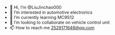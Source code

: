 - 👋 Hi, I’m @LiuJinchao000
- 👀 I’m interested in automotive electronics
- 🌱 I’m currently learning MC9S12
- 💞️ I’m looking to collaborate on vehicle control unit
- 📫 How to reach me 2529171646@qq.com

<!---
LiuJinchao000/LiuJinchao000 is a ✨ special ✨ repository because its `README.md` (this file) appears on your GitHub profile.
You can click the Preview link to take a look at your changes.
--->

